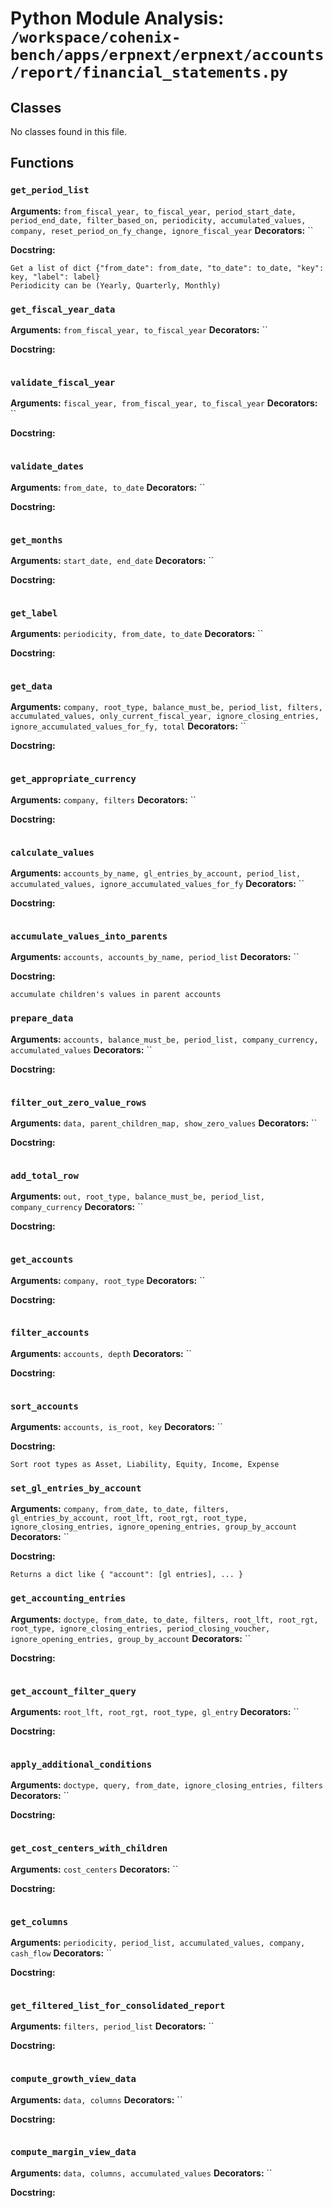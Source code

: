 # Python Module Analysis: `/workspace/cohenix-bench/apps/erpnext/erpnext/accounts/report/financial_statements.py`

## Classes

No classes found in this file.


## Functions

### `get_period_list`
**Arguments:** `from_fiscal_year, to_fiscal_year, period_start_date, period_end_date, filter_based_on, periodicity, accumulated_values, company, reset_period_on_fy_change, ignore_fiscal_year`
**Decorators:** ``

**Docstring:**
```
Get a list of dict {"from_date": from_date, "to_date": to_date, "key": key, "label": label}
Periodicity can be (Yearly, Quarterly, Monthly)
```
### `get_fiscal_year_data`
**Arguments:** `from_fiscal_year, to_fiscal_year`
**Decorators:** ``

**Docstring:**
```

```
### `validate_fiscal_year`
**Arguments:** `fiscal_year, from_fiscal_year, to_fiscal_year`
**Decorators:** ``

**Docstring:**
```

```
### `validate_dates`
**Arguments:** `from_date, to_date`
**Decorators:** ``

**Docstring:**
```

```
### `get_months`
**Arguments:** `start_date, end_date`
**Decorators:** ``

**Docstring:**
```

```
### `get_label`
**Arguments:** `periodicity, from_date, to_date`
**Decorators:** ``

**Docstring:**
```

```
### `get_data`
**Arguments:** `company, root_type, balance_must_be, period_list, filters, accumulated_values, only_current_fiscal_year, ignore_closing_entries, ignore_accumulated_values_for_fy, total`
**Decorators:** ``

**Docstring:**
```

```
### `get_appropriate_currency`
**Arguments:** `company, filters`
**Decorators:** ``

**Docstring:**
```

```
### `calculate_values`
**Arguments:** `accounts_by_name, gl_entries_by_account, period_list, accumulated_values, ignore_accumulated_values_for_fy`
**Decorators:** ``

**Docstring:**
```

```
### `accumulate_values_into_parents`
**Arguments:** `accounts, accounts_by_name, period_list`
**Decorators:** ``

**Docstring:**
```
accumulate children's values in parent accounts
```
### `prepare_data`
**Arguments:** `accounts, balance_must_be, period_list, company_currency, accumulated_values`
**Decorators:** ``

**Docstring:**
```

```
### `filter_out_zero_value_rows`
**Arguments:** `data, parent_children_map, show_zero_values`
**Decorators:** ``

**Docstring:**
```

```
### `add_total_row`
**Arguments:** `out, root_type, balance_must_be, period_list, company_currency`
**Decorators:** ``

**Docstring:**
```

```
### `get_accounts`
**Arguments:** `company, root_type`
**Decorators:** ``

**Docstring:**
```

```
### `filter_accounts`
**Arguments:** `accounts, depth`
**Decorators:** ``

**Docstring:**
```

```
### `sort_accounts`
**Arguments:** `accounts, is_root, key`
**Decorators:** ``

**Docstring:**
```
Sort root types as Asset, Liability, Equity, Income, Expense
```
### `set_gl_entries_by_account`
**Arguments:** `company, from_date, to_date, filters, gl_entries_by_account, root_lft, root_rgt, root_type, ignore_closing_entries, ignore_opening_entries, group_by_account`
**Decorators:** ``

**Docstring:**
```
Returns a dict like { "account": [gl entries], ... }
```
### `get_accounting_entries`
**Arguments:** `doctype, from_date, to_date, filters, root_lft, root_rgt, root_type, ignore_closing_entries, period_closing_voucher, ignore_opening_entries, group_by_account`
**Decorators:** ``

**Docstring:**
```

```
### `get_account_filter_query`
**Arguments:** `root_lft, root_rgt, root_type, gl_entry`
**Decorators:** ``

**Docstring:**
```

```
### `apply_additional_conditions`
**Arguments:** `doctype, query, from_date, ignore_closing_entries, filters`
**Decorators:** ``

**Docstring:**
```

```
### `get_cost_centers_with_children`
**Arguments:** `cost_centers`
**Decorators:** ``

**Docstring:**
```

```
### `get_columns`
**Arguments:** `periodicity, period_list, accumulated_values, company, cash_flow`
**Decorators:** ``

**Docstring:**
```

```
### `get_filtered_list_for_consolidated_report`
**Arguments:** `filters, period_list`
**Decorators:** ``

**Docstring:**
```

```
### `compute_growth_view_data`
**Arguments:** `data, columns`
**Decorators:** ``

**Docstring:**
```

```
### `compute_margin_view_data`
**Arguments:** `data, columns, accumulated_values`
**Decorators:** ``

**Docstring:**
```

```

